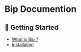 # Bip Documention
## 🚩 Getting Started
- [What is Bip ?](getting-started/what-is-bip.md)
- [installation](getting-started/installation.md)
